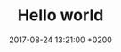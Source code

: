 ---
layout: post
title:  "Hello world"
date:   2017-08-24 13:21:00 +0200
categories: hello-world jenkyll
---